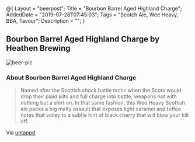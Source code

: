 @{
 Layout = "beerpost";
 Title = "Bourbon Barrel Aged Highland Charge";
 AddedDate = "2019-07-28T07:45:03";
 Tags = "Scotch Ale, Wee Heavy, BBA, Tavour";
 Description = "";
 }
 

## Bourbon Barrel Aged Highland Charge by Heathen Brewing

![beer-pic]

### About Bourbon Barrel Aged Highland Charge

> Named after the Scottish shock battle tactic when the Scots would drop their plaid kilts and full charge into battle, weapons hot with nothing but a shirt on. In that same fashion, this Wee Heavy Scottish ale packs a big malty assault that exposes light caramel and toffee notes that volley to a subtle hint of black cherry that will blow your kilt off.

Via [untappd][untappd-url].

[untappd-url]: <https://untappd.com//b/heathen-brewing-bourbon-barrel-aged-highland-charge/1964260>
[beer-pic]: https://jasonpowley.com/assets/img/2019-07-28-bourbon-barrel-aged-highland-charge.jpeg "Bourbon Barrel Aged Highland Charge by Heathen Brewing"

